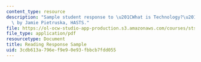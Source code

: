```yaml
---
content_type: resource
description: "Sample student response to \u201CWhat is Technology?\u201D readings\
  \ by Jamie Pietruska, HASTS."
file: https://ol-ocw-studio-app-production.s3.amazonaws.com/courses/sts-036-technology-and-nature-in-american-history-spring-2008/3cdb613a796ef9e90e93fbbcb7fdd055_response_sample.pdf
file_type: application/pdf
resourcetype: Document
title: Reading Response Sample
uid: 3cdb613a-796e-f9e9-0e93-fbbcb7fdd055
---
```

